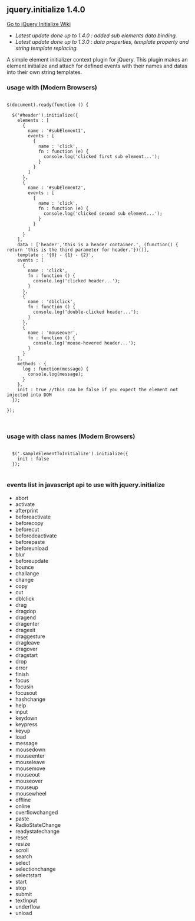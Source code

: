 ## jquery.initialize 1.4.0

<a href="https://github.com/hwclass/jquery.initialize/wiki">Go to jQuery Initialize Wiki</a>

<ul>
<li><i>Latest update done up to 1.4.0 : added sub elements data binding.</i></li>
<li><i>Latest update done up to 1.3.0 : data properties, template property and string template replacing.</i></li>
</ul>

A simple element initializer context plugin for jQuery.
This plugin makes an element initialize and attach for defined events with their names and datas into their own string templates.

### usage with (Modern Browsers)
<pre lang="javascript">
<code>
$(document).ready(function () {
        
  $('#header').initialize({
    elements : [
      {
        name : '#subElement1',
        events : [
          {
            name : 'click',
            fn : function (e) {
              console.log('clicked first sub element...');
            }
          }
        ]
      },
      {
        name : '#subElement2',
        events : [
          {
            name : 'click',
            fn : function (e) {
              console.log('clicked second sub element...');
            }
          }
        ]
      }
    ],
    data : ['header','this is a header container.', (function() { return 'this is the third parameter for header.'})()],
    template : '<span>{0} - {1} - {2}</span>',
    events : [
      {
        name : 'click',
        fn : function () {
          console.log('clicked header...');
        }
      },
      {
        name : 'dblclick',
        fn : function () {
          console.log('double-clicked header...');
        }
      },
      {
        name : 'mouseover',
        fn : function () {
          console.log('mouse-hovered header...');
        }
      }
    ],
    methods : {
      log : function(message) {
        console.log(message);
      }
    },
    init : true //this can be false if you expect the element not injected into DOM
  });

});

</code>
</pre>

### usage with class names (Modern Browsers)
<pre lang="javascript">
<code>
  $('.sampleElementToInitialize').initialize({
    init : false
  });
</code>
</pre>

### events list in javascript api to use with jquery.initialize
<ul>
  <li>abort</li>
  <li>activate</li>
  <li>afterprint</li>
  <li>beforeactivate</li>
  <li>beforecopy</li>
  <li>beforecut</li>
  <li>beforedeactivate</li>
  <li>beforepaste</li>
  <li>beforeunload</li>
  <li>blur</li>
  <li>beforeupdate</li>
  <li>bounce</li>
  <li>challange</li>
  <li>change</li>
  <li>copy</li>
  <li>cut</li>
  <li>dblclick</li>
  <li>drag</li>
  <li>dragdop</li>
  <li>dragend</li>
  <li>dragenter</li>
  <li>dragexit</li>
  <li>draggesture</li>
  <li>dragleave</li>
  <li>dragover</li>
  <li>dragstart</li>
  <li>drop</li>
  <li>error</li>
  <li>finish</li>
  <li>focus</li>
  <li>focusin</li>
  <li>focusout</li>
  <li>hashchange</li>
  <li>help</li>
  <li>input</li>
  <li>keydown</li>
  <li>keypress</li>
  <li>keyup</li>
  <li>load</li>
  <li>message</li>
  <li>mousedown</li>
  <li>mouseenter</li>
  <li>mouseleave</li>
  <li>mousemove</li>
  <li>mouseout</li>
  <li>mouseover</li>
  <li>mouseup</li>
  <li>mousewheel</li>
  <li>offline</li>
  <li>online</li>
  <li>overflowchanged</li>
  <li>paste</li>
  <li>RadioStateChange</li>
  <li>readystatechange</li>
  <li>reset</li>
  <li>resize</li>
  <li>scroll</li>
  <li>search</li>
  <li>select</li>
  <li>selectionchange</li>
  <li>selectstart</li>
  <li>start</li>
  <li>stop</li>
  <li>submit</li>
  <li>textInput</li>
  <li>underflow</li>
  <li>unload</li>
</ul>